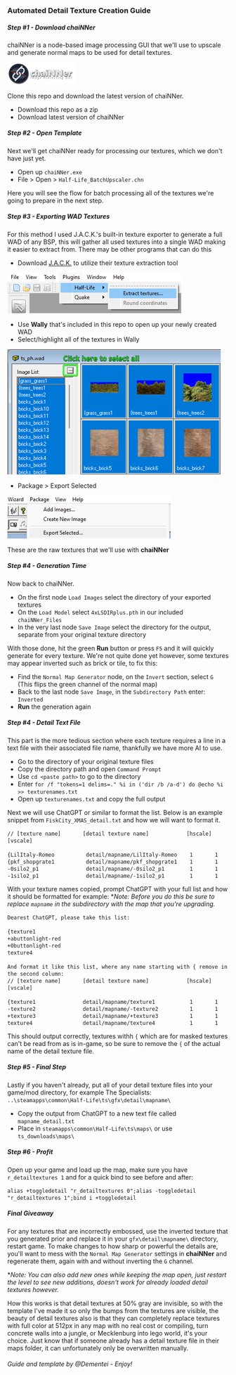 ### Automated Detail Texture Creation Guide

##### Step #1 - Download chaiNNer

chaiNNer is a node-based image processing GUI that we'll use to upscale and generate normal maps to be used for detail textures.

[![chaiNNer Releases](https://github.com/The-Specialists-Archive/ai-texture-upscaling/blob/main/Guide_Images/banner_chainner.png?raw=true)](https://github.com/chaiNNer-org/chaiNNer/releases)

Clone this repo and download the latest version of chaiNNer.

- Download this repo as a zip
- Download latest version of chaiNNer

##### Step #2 - Open Template

Next we'll get chaiNNer ready for processing our textures, which we don't have just yet.

- Open up `chaiNNer.exe`
- File > Open > `Half-Life_BatchUpscaler.chn`

Here you will see the flow for batch processing all of the textures we're going to prepare in the next step.

##### Step #3 - Exporting WAD Textures

For this method I used J.A.C.K.'s built-in texture exporter to generate a full WAD of any BSP, this will gather all used textures into a single WAD making it easier to extract from. There may be other programs that can do this

- Download [J.A.C.K.](https://jack.hlfx.ru/en/download.html) to utilize their texture extraction tool

![jack_guide](https://github.com/The-Specialists-Archive/ai-texture-upscaling/blob/main/Guide_Images/jack_guide.png?raw=true)

- Use **Wally** that's included in this repo to open up your newly created WAD
- Select/highlight all of the textures in Wally

![wally1_guide](https://github.com/The-Specialists-Archive/ai-texture-upscaling/blob/main/Guide_Images/wally1_guide.png?raw=true)

- Package > Export Selected

![wally2_guide](https://github.com/The-Specialists-Archive/ai-texture-upscaling/blob/main/Guide_Images/wally2_guide.png?raw=true)

These are the raw textures that we'll use with **chaiNNer**

##### Step #4 - Generation Time

Now back to chaiNNer.

- On the first node `Load Images` select the directory of your exported textures 
- On the `Load Model` select `4xLSDIRplus.pth` in our included `chaiNNer_Files`
- In the very last node `Save Image` select the directory for the output, separate from your original texture directory

With those done, hit the green **Run** button or press `F5` and it will quickly generate for every texture.
We're not quite done yet however, some textures may appear inverted such as brick or tile, to fix this:
- Find the `Normal Map Generator` node, on the `Invert` section, select `G` (This flips the green channel of the normal map)
- Back to the last node `Save Image`, in the `Subdirectory Path` enter: `Inverted`
- **Run** the generation again

##### Step #4 - Detail Text File

This part is the more tedious section where each texture requires a line in a text file with their associated file name, thankfully we have more AI to use.

- Go to the directory of your original texture files
- Copy the directory path and open `Command Prompt`
- Use `cd <paste path>` to go to the directory
- Enter `for /f "tokens=1 delims=." %i in ('dir /b /a-d') do @echo %i >> texturenames.txt`
- Open up `texturenames.txt` and copy the full output

Next we will use ChatGPT or similar to format the list.
Below is an example snippet from `FiskCity_XMAS_detail.txt` and how we will want to format it.

```
// [texture name]       [detail texture name]            [hscale] [vscale]

{LilItaly-Romeo		     detail/mapname/LilItaly-Romeo	  1       1
{pkf_shopgrate1		     detail/mapname/pkf_shopgrate1	  1       1
-0silo2_p1               detail/mapname/-0silo2_p1        1       1
-1silo2_p1               detail/mapname/-1silo2_p1        1       1
```

With your texture names copied, prompt ChatGPT with your full list and how it should be formatted for example:
**Note: Before you do this be sure to replace `mapname` in the subdirectory with the map that you're upgrading.*
```
Dearest ChatGPT, please take this list:

{texture1
+abuttonlight-red
+0buttonlight-red
texture4

And format it like this list, where any name starting with { remove in the second column:
// [texture name]       [detail texture name]            [hscale] [vscale]

{texture1		        detail/mapname/texture1	          1       1
-texture2		        detail/mapname/-texture2	      1       1
+texture3               detail/mapname/+texture3          1       1
texture4                detail/mapname/texture4           1       1
```

This should output correctly, textures withh `{` which are for masked textures can't be read from as is in-game, so be sure to remove the `{` of the actual name of the detail texture file.

##### Step #5 - Final Step

Lastly if you haven't already, put all of your detail texture files into your game/mod directory, for example The Specialists:
`..\steamapps\common\Half-Life\ts\gfx\detail\mapname\`

- Copy the output from ChatGPT to a new text file called `mapname_detail.txt`
- Place in `steamapps\common\Half-Life\ts\maps\` or use `ts_downloads\maps\`

##### Step #6 - Profit
Open up your game and load up the map, make sure you have `r_detailtextures 1` and for a quick bind to see before and after:
```
alias +toggledetail "r_detailtextures 0";alias -toggledetail "r_detailtextures 1";bind i +toggledetail
```

##### Final Giveaway
For any textures that are incorrectly embossed, use the inverted texture that you generated prior and replace it in your `gfx\detail\mapname\` directory, restart game.
To make changes to how sharp or powerful the details are, you'll want to mess with the `Normal Map Generator` settings in **chaiNNer** and regenerate them, again with and without inverting the `G` channel.

**Note: You can also add new ones while keeping the map open, just restart the level to see new additions, doesn't work for already loaded detail textures however.*

How this works is that detail textures at 50% gray are invisible, so with the template I've made it so only the bumps from the textures are visible, the beauty of detail textures also is that they can completely replace textures with full color at 512px in any map with no real cost or compiling, turn concrete walls into a jungle, or Mecklenburg into lego world, it's your choice. Just know that if someone already has a detail texture file in their maps folder, it can unfortunately only be overwritten manually.


 
###### Guide and template by @Dementei - Enjoy!
